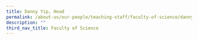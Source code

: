 ```yaml
---
title: Danny Yip, Head
permalink: /about-us/our-people/teaching-staff/faculty-of-science/danny-yip/
description: ""
third_nav_title: Faculty of Science
---
```

